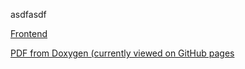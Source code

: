 asdfasdf

<a href="./frontend">Frontend</a>

<a href="https://github.com/spiritumduo/spiritumDuo/blob/main/docs/technical/backend.pdf" class="image fit" type="application/pdf">PDF from Doxygen (currently viewed on GitHub pages</a>


